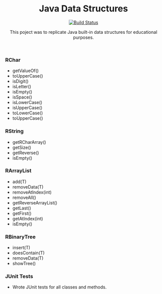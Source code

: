 <h1 align="center">Java Data Structures</h1>
<p align="center">
  <a href="https://github.com/RamziJabali/Java-Data-Structures/actions"><img alt="Build Status" src="https://github.com/skydoves/Pokedex/workflows/Android%20CI/badge.svg"/></a> 
</p>

<p align="center">  
This poject was to replicate Java built-in data structures for educational purposes.</p>
</br>
 
### RChar
- getValueOf()
- toUpperCase()
- isDigit()
- isLetter()
- isEmpty()
- isSpace()
- isLowerCase()
- isUpperCase()
- toLowerCase()
- toUpperCase()
  
### RString
- getRCharArray()
- getSize()
- getReverse()
- isEmpty()

### RArrayList<T>
- add(T)
- removeData(T)
- removeAtIndex(int)
- removeAll()
- getReverseArrayList() 
- getLast()
- getFirst()
- getAtIndex(int)
- isEmpty()
  
### RBinaryTree<T>
- insert(T)
- doesContain(T)  
- removeData(T)
- showTree()

### JUnit Tests
- Wrote JUnit tests for all classes and methods.

